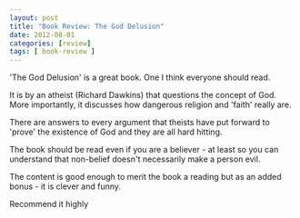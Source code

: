 ```yaml
---
layout: post
title: "Book Review: The God Delusion"
date: 2012-08-01
categories: [review]
tags: [ book-review ]
---
```

'The God Delusion' is a great book. One I think everyone should read. 

It is by an atheist (Richard Dawkins) that questions the concept of God. More importantly, it discusses how dangerous religion and 'faith' really are. 

There are answers to every argument that theists have put forward to 'prove' the existence of God and they are all hard hitting. 

The book should be read even if you are a believer - at least so you can understand that non-belief doesn't necessarily make a person evil. 

The content is good enough to merit the book a reading but as an added bonus - it is clever and funny. 

Recommend it highly
